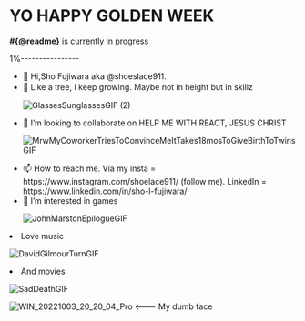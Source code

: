 <h1> YO HAPPY GOLDEN WEEK </h1>
<p> <strong>#{@readme}</strong> is currently in progress </p>
<p> 1%----------------</p> 
<ul>
  <li> 👋 Hi,Sho Fujiwara aka @shoeslace911. </li>
  <li> 🌱 Like a tree, I keep growing. Maybe not in height but in skillz　
  
  ![GlassesSunglassesGIF (2)](https://github.com/shoeslace911/shoeslace911/assets/98511262/9b407c2b-7189-45b4-8226-f056dd21b5f2)
  
</li>
<li> 💞️ I’m looking to collaborate on HELP ME WITH REACT, JESUS CHRIST</li>
  
  ![MrwMyCoworkerTriesToConvinceMeItTakes18mosToGiveBirthToTwinsGIF](https://github.com/shoeslace911/shoeslace911/assets/98511262/e5424ee8-bfc3-4abe-b418-bf8e7c24cdfd)

<li> 📫 How to reach me. Via my insta = https://www.instagram.com/shoelace911/ (follow me). LinkedIn = https://www.linkedin.com/in/sho-l-fujiwara/</li>

<li> 👀 I’m interested in games </li>
  
  ![JohnMarstonEpilogueGIF](https://github.com/shoeslace911/shoeslace911/assets/98511262/d13e8c0b-8c68-4cb6-8d68-fcb66a29fc77)
</ul>

<li> Love music </li>

![DavidGilmourTurnGIF](https://github.com/shoeslace911/shoeslace911/assets/98511262/5874fdc4-abaa-4894-b838-9912ba101526)

<li> And movies </li>

![SadDeathGIF](https://github.com/shoeslace911/shoeslace911/assets/98511262/370f6c15-5a77-448c-b298-6c5919e1cfc0)

 <!---
shoeslace911/shoeslace911 is a ✨ special ✨ repository because its `README.md` (this file) appears on your GitHub profile.
You can click the Previe![WIN_20221003_20_20_04_Pro](https://user-images.githubusercontent.com/98511262/202061229-a73a64e5-3b56-4a37-b44e-ebf71d7a9ae4.jpg)
w link to take a look at your changes.
--->


![WIN_20221003_20_20_04_Pro](https://user-images.githubusercontent.com/98511262/202061372-2e6b4e38-60c0-4698-992a-9c7f61e169d3.jpg) <--- My dumb face
